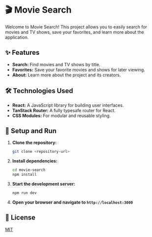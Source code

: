 # 🎬 Movie Search

Welcome to Movie Search! This project allows you to easily search for movies and TV shows, save your favorites, and learn more about the application.

## ✨ Features

- **Search:** Find movies and TV shows by title.
- **Favorites:** Save your favorite movies and shows for later viewing.
- **About:** Learn more about the project and its creators.

## 🛠️ Technologies Used

- **React:** A JavaScript library for building user interfaces.
- **TanStack Router:** A fully typesafe router for React.
- **CSS Modules:** For modular and reusable styling.

## 🚀 Setup and Run

1.  **Clone the repository:**

    ```bash
    git clone <repository-url>
    ```

2.  **Install dependencies:**

    ```bash
    cd movie-search
    npm install
    ```

3.  **Start the development server:**

    ```bash
    npm run dev
    ```

4.  **Open your browser and navigate to `http://localhost:3000`**

## 📝 License

[MIT](https://opensource.org/licenses/MIT)
